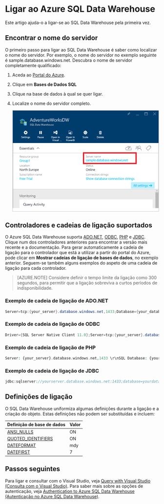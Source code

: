 <properties
   pageTitle="Ligar ao Azure SQL Data Warehouse | Microsoft Azure"
   description="Como encontrar o nome do servidor e a cadeia de ligação do Azure SQL Data Warehouse"
   services="sql-data-warehouse"
   documentationCenter="NA"
   authors="sonyam"
   manager="barbkess"
   editor=""/>

<tags
   ms.service="sql-data-warehouse"
   ms.devlang="NA"
   ms.topic="get-started-article"
   ms.tgt_pltfrm="NA"
   ms.workload="data-services"
   ms.date="09/26/2016"
   ms.author="sonyama;barbkess"/>


# Ligar ao Azure SQL Data Warehouse

Este artigo ajuda-o a ligar-se ao SQL Data Warehouse pela primeira vez.

## Encontrar o nome do servidor

O primeiro passo para ligar ao SQL Data Warehouse é saber como localizar o nome do servidor.  Por exemplo, o nome do servidor no exemplo seguinte é sample.database.windows.net. Descubra o nome de servidor completamente qualificado:

1. Aceda ao [Portal do Azure][].
2. Clique em **Bases de Dados SQL** 
3. Clique na base de dados à qual se quer ligar.
4. Localize o nome do servidor completo.

    ![Nome de servidor completo][1]

## Controladores e cadeias de ligação suportados

O Azure SQL Data Warehouse suporta [ADO.NET][], [ODBC][], [PHP][] e [JDBC][]. Clique num dos controladores anteriores para encontrar a versão mais recente e a documentação. Para gerar automaticamente a cadeia de ligação para o controlador que está a utilizar a partir do portal do Azure, pode clicar em **Mostrar cadeias de ligação de bases de dados**, no exemplo anterior.  Seguem-se também alguns exemplos do aspeto de uma cadeia de ligação para cada controlador.

> [AZURE.NOTE] Considere definir o tempo limite da ligação como 300 segundos, para permitir que a ligação sobreviva a curtos períodos de indisponibilidade.

### Exemplo de cadeia de ligação de ADO.NET

```C#
Server=tcp:{your_server}.database.windows.net,1433;Database={your_database};User ID={your_user_name};Password={your_password_here};Encrypt=True;TrustServerCertificate=False;Connection Timeout=30;
```

### Exemplo de cadeia de ligação de ODBC

```C#
Driver={SQL Server Native Client 11.0};Server=tcp:{your_server}.database.windows.net,1433;Database={your_database};Uid={your_user_name};Pwd={your_password_here};Encrypt=yes;TrustServerCertificate=no;Connection Timeout=30;
```

### Exemplo de cadeia de ligação de PHP

```PHP
Server: {your_server}.database.windows.net,1433 \r\nSQL Database: {your_database}\r\nUser Name: {your_user_name}\r\n\r\nPHP Data Objects(PDO) Sample Code:\r\n\r\ntry {\r\n   $conn = new PDO ( \"sqlsrv:server = tcp:{your_server}.database.windows.net,1433; Database = {your_database}\", \"{your_user_name}\", \"{your_password_here}\");\r\n    $conn->setAttribute( PDO::ATTR_ERRMODE, PDO::ERRMODE_EXCEPTION );\r\n}\r\ncatch ( PDOException $e ) {\r\n   print( \"Error connecting to SQL Server.\" );\r\n   die(print_r($e));\r\n}\r\n\rSQL Server Extension Sample Code:\r\n\r\n$connectionInfo = array(\"UID\" => \"{your_user_name}\", \"pwd\" => \"{your_password_here}\", \"Database\" => \"{your_database}\", \"LoginTimeout\" => 30, \"Encrypt\" => 1, \"TrustServerCertificate\" => 0);\r\n$serverName = \"tcp:{your_server}.database.windows.net,1433\";\r\n$conn = sqlsrv_connect($serverName, $connectionInfo);
```

### Exemplo de cadeia de ligação de JDBC

```Java
jdbc:sqlserver://yourserver.database.windows.net:1433;database=yourdatabase;user={your_user_name};password={your_password_here};encrypt=true;trustServerCertificate=false;hostNameInCertificate=*.database.windows.net;loginTimeout=30;
```

## Definições de ligação

O SQL Data Warehouse uniformiza algumas definições durante a ligação e a criação do objeto. Estas definições não podem ser substituídas e incluem:

| Definição de base de dados       | Valor                        |
| :--------------------- | :--------------------------- |
| [ANSI_NULLS][]         | ON                           |
| [QUOTED_IDENTIFIERS][] | ON                           |
| [DATEFORMAT][]         | mdy                          |
| [DATEFIRST][]          | 7                            |

## Passos seguintes

Para ligar e consultar com o Visual Studio, veja [Query with Visual Studio (Consulta com o Visual Studio)][]. Para saber mais sobre as opções de autenticação, veja [Authentication to Azure SQL Data Warehouse (Autenticação no Azure SQL Data Warehouse)][].

<!--Articles-->
[Query with Visual Studio (Consulta com o Visual Studio)]: ./sql-data-warehouse-query-visual-studio.md
[Authentication to Azure SQL Data Warehouse (Autenticação no Azure SQL Data Warehouse)]: ./sql-data-warehouse-authentication.md

<!--MSDN references-->
[ADO.NET]: https://msdn.microsoft.com/library/e80y5yhx(v=vs.110).aspx
[ODBC]: https://msdn.microsoft.com/library/jj730314.aspx
[PHP]: https://msdn.microsoft.com/library/cc296172.aspx?f=255&MSPPError=-2147217396
[JDBC]: https://msdn.microsoft.com/library/mt484311(v=sql.110).aspx
[ANSI_NULLS]: https://msdn.microsoft.com/library/ms188048.aspx
[QUOTED_IDENTIFIERS]: https://msdn.microsoft.com/library/ms174393.aspx
[DATEFORMAT]: https://msdn.microsoft.com/library/ms189491.aspx
[DATEFIRST]: https://msdn.microsoft.com/library/ms181598.aspx

<!--Other-->
[Portal do Azure]: https://portal.azure.com

<!--Image references-->
[1]: media/sql-data-warehouse-connect-overview/get-server-name.png





<!--HONumber=Sep16_HO4-->


